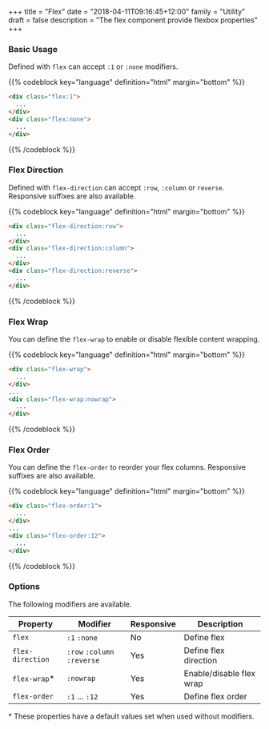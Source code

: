 +++
title = "Flex"
date = "2018-04-11T09:16:45+12:00"
family = "Utility"
draft = false
description = "The flex component provide flexbox properties"
+++

### Basic Usage

Defined with `flex` can accept `:1` or `:none` modifiers.

{{% codeblock key="language" definition="html" margin="bottom" %}}
```html
<div class="flex:1">
  ...
</div>
<div class="flex:none">
  ...
</div>
```
{{% /codeblock %}}



### Flex Direction

Defined with `flex-direction` can accept `:row`, `:column` or `reverse`. Responsive suffixes are also available.

{{% codeblock key="language" definition="html" margin="bottom" %}}
```html
<div class="flex-direction:row">
  ...
</div>
<div class="flex-direction:column">
  ...
</div>
<div class="flex-direction:reverse">
  ...
</div>
```
{{% /codeblock %}}

### Flex Wrap

You can define the `flex-wrap` to enable or disable flexible content wrapping.

{{% codeblock key="language" definition="html" margin="bottom" %}}
```html
<div class="flex-wrap">
  ...
</div>
...
<div class="flex-wrap:nowrap">
  ...
</div>
```
{{% /codeblock %}}

### Flex Order

You can define the `flex-order` to reorder your flex columns. Responsive suffixes are also available.

{{% codeblock key="language" definition="html" margin="bottom" %}}
```html
<div class="flex-order:1">
  ...
</div>
...
<div class="flex-order:12">
  ...
</div>
```
{{% /codeblock %}}

### Options

The following modifiers are available.

<table class="table width:100% table:pile table@sm:unpile">
  <thead>
    <tr>
      <th>
        Property
      </th>
      <th>
        Modifier
      </th>
      <th>
        Responsive
      </th>
      <th>
        Description
      </th>
    </tr>
  </thead>
  <tr>
    <td data-label="Properties">
      <code>flex</code>
    </td>
    <td data-label="Attributes">
      <code>:1</code> <code>:none</code>
    </td>
    <td data-label="Responsive">
      No
    </td>
    <td class="row:reverse">
      Define flex
    </td>
  </tr>
  <tr>
    <td data-label="Properties">
      <code>flex-direction</code>
    </td>
    <td data-label="Attributes">
      <code>:row</code> <code>:column</code> <code>:reverse</code>
    </td>
    <td data-label="Responsive">
      Yes
    </td>
    <td class="row:reverse">
      Define flex direction
    </td>
  </tr>
  <tr>
    <td data-label="Properties">
      <code>flex-wrap</code><span class="color:orange">&#42;</span>
    </td>
    <td data-label="Attributes">
      <code>:nowrap</code>
    </td>
    <td data-label="Responsive">
      Yes
    </td>
    <td class="row:reverse">
      Enable/disable flex wrap
    </td>
  </tr>
  <tr>
    <td data-label="Properties">
      <code>flex-order</code>
    </td>
    <td data-label="Attributes">
      <code>:1</code> ... <code>:12</code>
    </td>
    <td data-label="Responsive">
      Yes
    </td>
    <td class="row:reverse">
      Define flex order
    </td>
  </tr>
</table>
<p class="margin-top:2 font-size:tiny color:orange">
  &#42; These properties have a default values set when used without modifiers.
</p>
